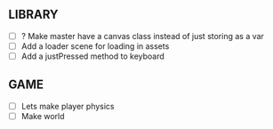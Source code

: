 ## LIBRARY
- [ ] ? Make master have a canvas class instead of just storing as a var
- [ ] Add a loader scene for loading in assets
- [ ] Add a justPressed method to keyboard

## GAME
- [ ] Lets make player physics
- [ ] Make world